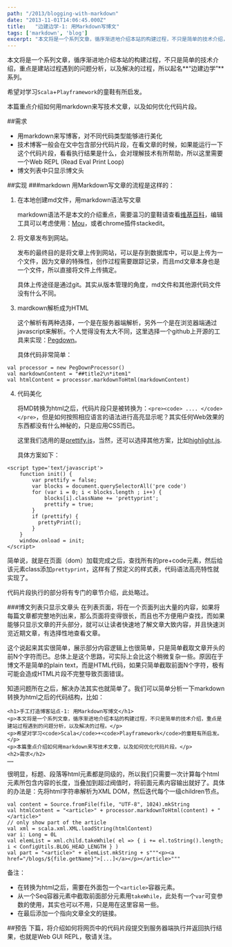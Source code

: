 ```yaml
---
path: "/2013/blogging-with-markdown"
date: "2013-11-01T14:06:45.000Z"
title:   "边建边学-1: 用Markdown写博文"
tags: ['markdown', 'blog']
excerpt: "本文将是一个系列文章，循序渐进地介绍本站的构建过程，不只是简单的技术介绍，重点是建站过程遇到的问题分析，以及解决的过程，所以起名**“边建边学”**系列。"
---
```


本文将是一个系列文章，循序渐进地介绍本站的构建过程，不只是简单的技术介绍，重点是建站过程遇到的问题分析，以及解决的过程，所以起名**“边建边学”**系列。

希望对学习`Scala`+`Playframework`的童鞋有所启发。

本篇重点介绍如何用markdown来写技术文章，以及如何优化代码片段。

##需求
* 用markdown来写博客，对不同代码类型能够进行美化
* 技术博客一般会在文中包含部分代码片段，在看文章的时候，如果能运行一下这个代码片段，看看执行结果是什么，会对理解技术有所帮助，所以这里需要一个Web REPL (Read Eval Print Loop)
* 博文列表中只显示博文头

##实现
###markdown
用Markdown写文章的流程是这样的：

1. 在本地创建md文件，用markdown语法写文章

    markdown语法不是本文的介绍重点，需要温习的童鞋请查看[维基百科](http://zh.wikipedia.org/zh-cn/Markdown)，编辑工具可以考虑使用：[Mou](http://mouapp.com)，或者chrome插件stackedit。

2. 将文章发布到网站。

    发布的最终目的是将文章上传到网站，可以是存到数据库中，可以是上传为一个文件，因为文章的特殊性，创作过程需要跟踪记录，而且md文章本身也是一个文件，所以直接将文件上传搞定。

    具体上传途径是通过git。其实从版本管理的角度，md文件和其他源代码文件没有什么不同。

3. mardkown解析成为HTML

    这个解析有两种选择，一个是在服务器端解析，另外一个是在浏览器端通过javascript来解析。个人觉得没有太大不同，这里选择一个github上开源的工具来实现：[Pegdown](https://github.com/sirthias/pegdown)。

    具体代码非常简单：

<!-- language:lang-scala -->
    val processor = new PegDownProcessor()
    val markdownContent = "##title2\n*item1"
    val htmlContent = processor.markdownToHtml(markdownContent)


4. 代码美化

    将MD转换为html之后，代码片段只是被转换为：`<pre><code> .... </code></pre>`，但是如何按照相应语言的语法进行高亮显示呢？其实任何Web效果的东西都没有什么神秘的，只是应用CSS而已。
    
    这里我们选用的是[prettify.js](https://code.google.com/p/google-code-prettify/)，当然，还可以选择其他方案，比如[highlight.js](http://highlightjs.org).
    
    具体方案如下：
    
<!-- language:lang-javascript -->
    <script type='text/javascript'>
        function init() {
            var prettify = false;
            var blocks = document.querySelectorAll('pre code')
            for (var i = 0; i < blocks.length ; i++) {
                blocks[i].className += 'prettyprint';
                prettify = true;
            }
            if (prettify) {
              prettyPrint();
            }
        }
        window.onload = init;
    </script>


简单说，就是在页面（dom）加载完成之后，查找所有的pre+code元素，然后给该元素class添加`prettyprint`，这样有了预定义的样式表，代码语法高亮特性就实现了。
    
代码片段执行的部分将有专门的章节介绍，此处略过。
    
###博文列表只显示文章头
在列表页面，将在一个页面列出大量的内容，如果将每篇文章都完整地列出来，那么页面将变得很长，而且也不方便用户查找，而如果能够只显示文章的开头部分，就可以让读者快速地了解文章大致内容，并且快速浏览近期文章，有选择性地查看文章。

这个说起来其实很简单，展示部分内容逻辑上也很简单，只是简单截取文章开头的前N个字符而已。总体上是这个思路，可实际上会比这个稍微复杂一些。原因在于博文不是简单的plain text，而是HTML代码，如果只简单截取前面N个字符，极有可能会造成HTML片段不完整导致页面错误。

知道问题所在之后，解决办法其实也就简单了。我们可以简单分析一下markdown转换为html之后的代码结构，比如：

<!-- language:lang-html -->
    <h1>手工打造博客站点-1: 用Markdown写博文</h1>
    <p>本文将是一个系列文章，循序渐进地介绍本站的构建过程，不只是简单的技术介绍，重点是建站过程遇到的问题分析，以及解决的过程。</p>
    <p>希望对学习<code>Scala</code>+<code>Playframework</code>的童鞋有所启发。</p>
    <p>本篇重点介绍如何用markdown来写技术文章，以及如何优化代码片段。</p>
    <h2>需求</h2>
    ……


很明显，标题、段落等html元素都是同级的，所以我们只需要一次计算每个html元素所包含内容的长度，当叠加到超过阀值时，将前面元素内容输出就好了。具体的办法是：先将html字符串解析为XML DOM，然后迭代每个一级children节点。

<!-- language:lang-scala -->

    val content = Source.fromFile(file, "UTF-8", 1024).mkString
    val htmlContent = "<article>" + processor.markdownToHtml(content) + "</article>"
    // only show part of the article
    val xml = scala.xml.XML.loadString(htmlContent)
    var i: Long = 0L
    val elemList = xml.child.takeWhile( el => { i += el.toString().length; i < ConfigUtils.BLOG_HEAD_LENGTH } )
    val part = "<article>" + elemList.mkString + s"""<p><a href="/blogs/${file.getName}">[...]</a></p></article>"""


备注：

* 在转换为html之后，需要在外面包一个`<article>`容器元素。
* 从一个Seq容器元素中截取前面部分元素用`takeWhile`，此处有一个`var`可变参数的使用，其实也可以不用，只是用在这里容易一些。
* 在最后添加一个指向文章全文的链接。

##预告
下篇，将介绍如何将网页中的代码片段提交到服务器端执行并返回执行结果，也就是Web GUI REPL，敬请关注。